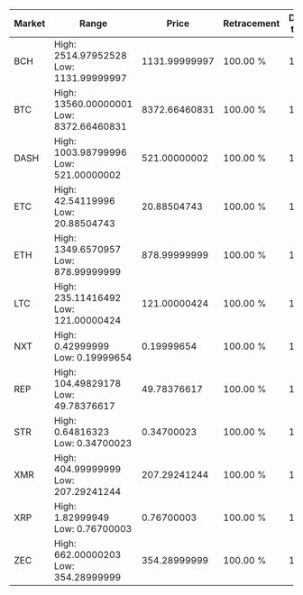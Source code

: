 | Market | Range | Price| Retracement | Doubles to 50% |
| --- | --- | --- | --- | --- |
| BCH | High: 2514.97952528<br />Low: 1131.99999997 | 1131.99999997 | 100.00 % | 1.61 |
| BTC | High: 13560.00000001<br />Low: 8372.66460831 | 8372.66460831 | 100.00 % | 1.31 |
| DASH | High: 1003.98799996<br />Low: 521.00000002 | 521.00000002 | 100.00 % | 1.46 |
| ETC | High: 42.54119996<br />Low: 20.88504743 | 20.88504743 | 100.00 % | 1.52 |
| ETH | High: 1349.6570957<br />Low: 878.99999999 | 878.99999999 | 100.00 % | 1.27 |
| LTC | High: 235.11416492<br />Low: 121.00000424 | 121.00000424 | 100.00 % | 1.47 |
| NXT | High: 0.42999999<br />Low: 0.19999654 | 0.19999654 | 100.00 % | 1.58 |
| REP | High: 104.49829178<br />Low: 49.78376617 | 49.78376617 | 100.00 % | 1.55 |
| STR | High: 0.64816323<br />Low: 0.34700023 | 0.34700023 | 100.00 % | 1.43 |
| XMR | High: 404.99999999<br />Low: 207.29241244 | 207.29241244 | 100.00 % | 1.48 |
| XRP | High: 1.82999949<br />Low: 0.76700003 | 0.76700003 | 100.00 % | 1.69 |
| ZEC | High: 662.00000203<br />Low: 354.28999999 | 354.28999999 | 100.00 % | 1.43 |
